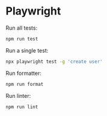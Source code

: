 # Playwright

Run all tests:

```sh
npm run test
```

Run a single test:

```sh
npx playwright test -g 'create user'
```

Run formatter:

```sh
npm run format
```

Run linter:

```sh
npm run lint
```
